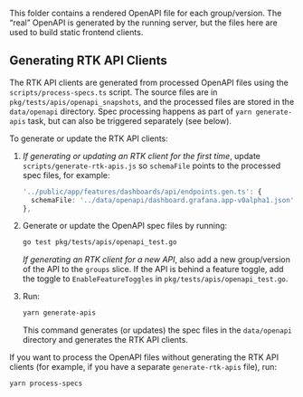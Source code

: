 This folder contains a rendered OpenAPI file for each group/version. The “real” OpenAPI is generated by the running server, but the files here are used to build static frontend clients.

## Generating RTK API Clients

The RTK API clients are generated from processed OpenAPI files using the `scripts/process-specs.ts` script. The source files are in `pkg/tests/apis/openapi_snapshots`, and the processed files are stored in the `data/openapi` directory. Spec processing happens as part of `yarn generate-apis` task, but can also be triggered separately (see below).

To generate or update the RTK API clients:

1. _If generating or updating an RTK client for the first time_, update `scripts/generate-rtk-apis.js` so `schemaFile` points to the processed spec files, for example:
   ```typescript
   '../public/app/features/dashboards/api/endpoints.gen.ts': {
     schemaFile: '../data/openapi/dashboard.grafana.app-v0alpha1.json',
   },
   ```

2. Generate or update the OpenAPI spec files by running:
   ```bash
   go test pkg/tests/apis/openapi_test.go
   ```
   _If generating an RTK client for a new API_, also add a new group/version of the API to the `groups` slice. If the API is behind a feature toggle, add the toggle to `EnableFeatureToggles` in `pkg/tests/apis/openapi_test.go`.


3. Run:
   ```bash
   yarn generate-apis
   ```
   This command generates (or updates) the spec files in the `data/openapi` directory and generates the RTK API clients.

If you want to process the OpenAPI files without generating the RTK API clients (for example, if you have a separate `generate-rtk-apis` file), run:
```bash
yarn process-specs
```
